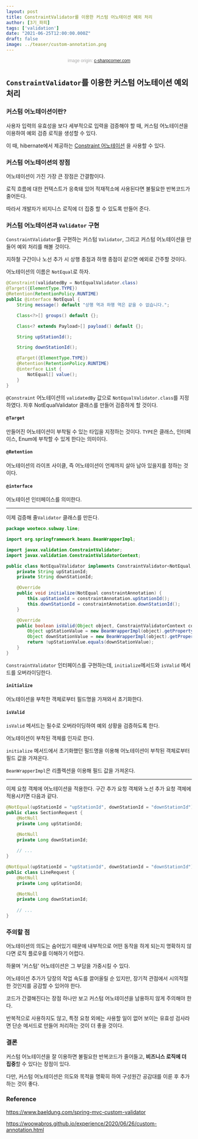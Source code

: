 ```yaml
---
layout: post  
title: ConstraintValidator를 이용한 커스텀 어노테이션 예외 처리
author: [3기_파피]
tags: ['validation']
date: "2021-06-25T12:00:00.000Z"
draft: false
image: ../teaser/custom-annotation.png
---
```


<p style="font-family: sans-serif; text-align: center; color: #aaa; margin-bottom: 3em; font-size: 85%">image origin: <a href="https://www.c-sharpcorner.com/article/custom-data-annotation-validation-in-mvc/">c-sharpcorner.com</a></p>


## `ConstraintValidator`를 이용한 커스텀 어노테이션 예외 처리

### 커스텀 어노테이션이란?

사용자 입력의 유효성을 보다 세부적으로 입력을 검증해야 할 때, 커스텀 어노테이션을 이용하여 예외 검증 로직을 생성할 수 있다. 

이 때, hibernate에서 제공하는 [Constraint 어노테이션](https://docs.jboss.org/hibernate/beanvalidation/spec/2.0/api/javax/validation/constraints/package-summary.html) 을 사용할 수 있다.

### 커스텀 어노테이션의 장점

어노테이션이 가진 가장 큰 장점은 간결함이다.

로직 흐름에 대한 컨텍스트가 응축돼 있어 적재적소에 사용된다면 불필요한 반복코드가 줄어든다.

따라서 개발자가 비지니스 로직에 더 집중 할 수 있도록 만들어 준다.

### 커스텀 어노테이션과 `Validator` 구현

`ConstraintValidator`를 구현하는 커스텀 `Validator`, 그리고 커스텀 어노테이션을 만들어 예외 처리를 해볼 것이다.

지하철 구간이나 노선 추가 시 상행 종점과 하행 종점이 같으면 예외로 간주할 것이다.

어노테이션의 이름은 `NotEqual`로 하자.

```java
@Constraint(validatedBy = NotEqualValidator.class)
@Target({ElementType.TYPE})
@Retention(RetentionPolicy.RUNTIME)
public @interface NotEqual {
    String message() default "상행 역과 하행 역은 같을 수 없습니다.";

    Class<?>[] groups() default {};

    Class<? extends Payload>[] payload() default {};

    String upStationId();

    String downStationId();

    @Target({ElementType.TYPE})
    @Retention(RetentionPolicy.RUNTIME)
    @interface List {
        NotEqual[] value();
    }
}
```

`@Constraint` 어노테이션의 `validatedBy` 값으로 `NotEqualValidator.class`를 지정하였다.
차후 NotEqualValidator 클래스를 만들어 검증하게 할 것이다.

#### `@Target`
만들어진 어노테이션이 부착될 수 있는 타입을 지정하는 것이다. `TYPE`은 클래스, 인터페이스, Enum에 부착할 수 있게 한다는 의미이다.

#### `@Retention`
어노테이션의 라이프 사이클, 즉 어노테이션이 언제까지 살아 남아 있을지를 정하는 것이다.

#### `@interface`
어노테이션 인터페이스를 의미한다.

---

이제 검증해 줄`Validator` 클래스를 만든다.

```java
package wooteco.subway.line;

import org.springframework.beans.BeanWrapperImpl;

import javax.validation.ConstraintValidator;
import javax.validation.ConstraintValidatorContext;

public class NotEqualValidator implements ConstraintValidator<NotEqual, Object> {
    private String upStationId;
    private String downStationId;

    @Override
    public void initialize(NotEqual constraintAnnotation) {
        this.upStationId = constraintAnnotation.upStationId();
        this.downStationId = constraintAnnotation.downStationId();
    }

    @Override
    public boolean isValid(Object object, ConstraintValidatorContext context) {
        Object upStationValue = new BeanWrapperImpl(object).getPropertyValue(upStationId);
        Object downStationValue = new BeanWrapperImpl(object).getPropertyValue(downStationId);
        return !upStationValue.equals(downStationValue);
    }
}
```

`ConstraintValidator` 인터페이스를 구현하는데, `initialize`메서드와 `isValid` 메서드를 오버라이딩한다. 

#### `initialize`
어노테이션을 부착한 객체로부터 필드명을 가져와서 초기화한다.

#### `isValid` 
`isValid` 메서드는 필수로 오버라이딩하여 예외 상황을 검증하도록 한다.

어노테이션이 부착된 객체를 인자로 한다.

`initialize` 메서드에서 초기화했던 필드명을 이용해 어노테이션이 부착된 객체로부터 필드 값을 가져온다.

`BeanWrapperImpl`은 리플렉션을 이용해 필드 값을 가져온다.

---

이제 요청 객체에 어노테이션을 적용한다. 구간 추가 요청 객체와 노선 추가 요청 객체에 적용시키면 다음과 같다.

```java
@NotEqual(upStationId = "upStationId", downStationId = "downStationId")
public class SectionRequest {
    @NotNull
    private Long upStationId;

    @NotNull
    private Long downStationId;
    
    // ...
}
```

```java
@NotEqual(upStationId = "upStationId", downStationId = "downStationId")
public class LineRequest {
    @NotNull
    private Long upStationId;

    @NotNull
    private Long downStationId;
    
    // ...
}
```

### 주의할 점

어노테이션의 의도는 숨어있기 때문에 내부적으로 어떤 동작을 하게 되는지 명확하지 않다면 로직 플로우를 이해하기 어렵다.

하물며 '커스텀' 어노테이션은 그 부담을 가중시킬 수 있다. 

어노테이션 추가가 당장의 작업 속도를 끌어올릴 순 있지만, 장기적 관점에서 시의적절한 것인지를 공감할 수 있어야 한다.

코드가 간결해진다는 장점 하나만 보고 커스텀 어노테이션을 남용하지 않게 주의해야 한다.

반복적으로 사용하지도 않고, 특정 요청 외에는 사용할 일이 없어 보이는 유효성 검사라면 단순 메서드로 만들어 처리하는 것이 더 좋을 것이다.

### 결론

커스텀 어노테이션을 잘 이용하면 불필요한 반복코드가 줄어들고, **비즈니스 로직에 더 집중**할 수 있다는 장점이 있다.

다만, 커스텀 어노테이션은 의도와 목적을 명확히 하여 구성원간 공감대를 이룬 후 추가하는 것이 좋다.

### Reference

https://www.baeldung.com/spring-mvc-custom-validator

https://woowabros.github.io/experience/2020/06/26/custom-annotation.html

